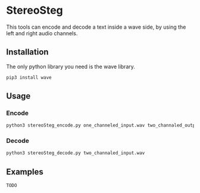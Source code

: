 # StereoSteg
This tools can encode and decode a text inside a wave side, by using the left and right audio channels.

## Installation

The only python library you need is the wave library.
```bash
pip3 install wave
```

## Usage
### Encode
```bash
python3 stereoSteg_encode.py one_channeled_input.wav two_channaled_output.wav data_to_encode
```

### Decode
```bash
python3 stereoSteg_decode.py two_channaled_input.wav
```

## Examples

```bash
TODO
```
